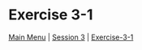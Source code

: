 # Exercise 3-1 

[Main Menu](../README.md) | [Session 3](../session3/README.md) | [Exercise-3-1](../session3/Exercise-3-1.md)